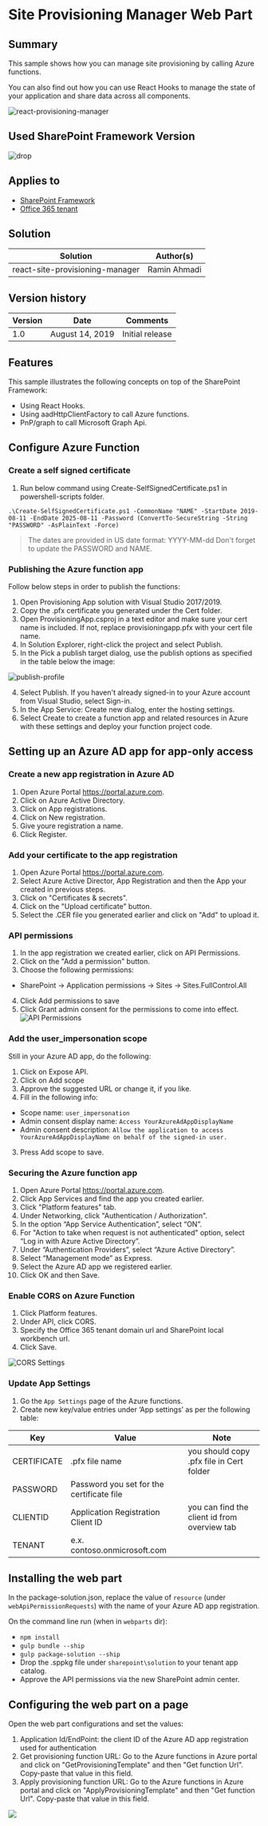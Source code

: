 # Site Provisioning Manager Web Part

## Summary
This sample shows how you can manage site provisioning by calling Azure functions.

You can also find out how you can use React Hooks to manage the state of your application and share data across all components.


![react-provisioning-manager](./assets/screenshot.gif)

## Used SharePoint Framework Version 
![drop](https://img.shields.io/badge/version-1.9-green.svg)

## Applies to

* [SharePoint Framework](https://dev.office.com/sharepoint)
* [Office 365 tenant](https://dev.office.com/sharepoint/docs/spfx/set-up-your-development-environment)

## Solution

Solution|Author(s)
--------|---------
react-site-provisioning-manager | Ramin Ahmadi

## Version history

Version|Date|Comments
-------|----|--------
1.0|August 14, 2019|Initial release

## Features
This sample illustrates the following concepts on top of the SharePoint Framework:

* Using React Hooks.
* Using aadHttpClientFactory to call Azure functions.
* PnP/graph to call Microsoft Graph Api.

## Configure Azure Function

### Create a self signed certificate

1. Run below command using Create-SelfSignedCertificate.ps1 in powershell-scripts folder.

```
.\Create-SelfSignedCertificate.ps1 -CommonName "NAME" -StartDate 2019-08-11 -EndDate 2025-08-11 -Password (ConvertTo-SecureString -String "PASSWORD" -AsPlainText -Force)
```

> The dates are provided in US date format: YYYY-MM-dd
> Don't forget to update the PASSWORD and NAME.

### Publishing the Azure function app

Follow below steps in order to publish the functions:

1. Open Provisioning App solution with Visual Studio 2017/2019.
2. Copy the .pfx certificate you generated under the Cert folder.
3. Open ProvisioningApp.csproj in a text editor and make sure your cert name is included. If not, replace provisioningapp.pfx with your cert file name.
2. In Solution Explorer, right-click the project and select Publish.
3. In the Pick a publish target dialog, use the publish options as specified in the table below the image:

![publish-profile](./assets/functions-visual-studio-publish-profile.png)

4. Select Publish. If you haven't already signed-in to your Azure account from Visual Studio, select Sign-in.
5. In the App Service: Create new dialog, enter the hosting settings.
6. Select Create to create a function app and related resources in Azure with these settings and deploy your function project code.

## Setting up an Azure AD app for app-only access

### Create a new app registration in Azure AD

1. Open Azure Portal https://portal.azure.com.
2. Click on Azure Active Directory.
3. Click on App registrations.
4. Click on New registration.
5. Give youre registration a name.
6. Click Register.

### Add your certificate to the app registration

1. Open Azure Portal https://portal.azure.com.
2. Select Azure Active Director, App Registration and then the App your created in previous steps.
3. Click on "Certificates & secrets".
4. Click on the "Upload certificate" button.
5. Select the .CER file you generated earlier and click on "Add" to upload it.

### API permissions

1. In the app registration we created earlier, click on API Permissions.
2. Click on the "Add a permission" button.
3. Choose the following permissions:
* SharePoint -> Application permissions -> Sites -> Sites.FullControl.All
4. Click Add permissions to save
5. Click Grant admin consent for the permissions to come into effect.
![API Permissions](./assets/api-permissions.png)

### Add the user_impersonation scope

Still in your Azure AD app, do the following:

1. Click on Expose API.
2. Click on Add scope
3. Approve the suggested URL or change it, if you like.
4. Fill in the following info:
- Scope name: `user_impersonation`
- Admin consent display name: `Access YourAzureAdAppDisplayName`
- Admin consent description: `Allow the application to access YourAzureAdAppDisplayName on behalf of the signed-in user.`
3. Press Add scope to save.

### Securing the Azure function app

1. Open Azure Portal https://portal.azure.com.
2. Click App Services and find the app you created earlier.
3. Click "Platform features" tab.
4. Under Networking, click "Authentication / Authorization".
5. In the option “App Service Authentication”, select “ON”.
6. For "Action to take when request is not authenticated" option, select “Log in with Azure Active Directory”.
7. Under “Authentication Providers”, select “Azure Active Directory”.
8. Select “Management mode” as Express.
9. Select the Azure AD app we registered earlier.
10. Click OK and then Save.

### Enable CORS on Azure Function

1. Click Platform features.
2. Under API, click CORS.
3. Specify the Office 365 tenant domain url and SharePoint local workbench url.
4. Click Save.

![CORS Settings](./assets/functions-CORS-settings.PNG)

### Update App Settings

1. Go the `App Settings` page of the Azure functions.
2. Create new key/value entries under ‘App settings’ as per the following table:

Key|Value|Note
---|-----|----
CERTIFICATE| .pfx file name | you should copy .pfx file in Cert folder
PASSWORD| Password you set for the certificate file
CLIENTID| Application Registration Client ID| you can find the client id from overview tab
TENANT| e.x. contoso.onmicrosoft.com

## Installing the web part

In the package-solution.json, replace the value of `resource` (under `webApiPermissionRequests`) with the name of your Azure AD app registration.

On the command line run (when in `webparts` dir):
- `npm install`
- `gulp bundle --ship`
- `gulp package-solution --ship`
- Drop the .sppkg file under `sharepoint\solution` to your tenant app catalog.
- Approve the API permissions via the new SharePoint admin center.

## Configuring the web part on a page

Open the web part configurations and set the values:
1. Application Id/EndPoint: the client ID of the Azure AD app registration used for authentication
2. Get provisioning function URL: Go to the Azure functions in Azure portal and click on "GetProvisioningTemplate" and then "Get function Url". Copy-paste that value in this field.
3. Apply provisioning function URL: Go to the Azure functions in Azure portal and click on "ApplyProvisioningTemplate" and then "Get function Url". Copy-paste that value in this field.

<img src="https://telemetry.sharepointpnp.com/sp-dev-fx-webparts/samples/react-site-provisioning-manager" />